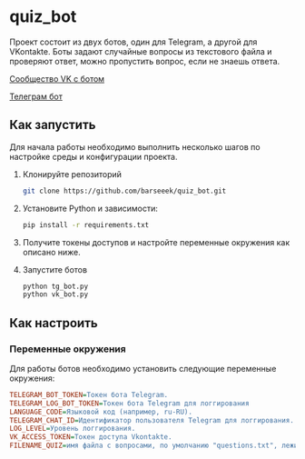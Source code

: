 # quiz_bot

Проект состоит из двух ботов, один для Telegram, а другой для VKontakte.
Боты задают случайные вопросы из текстового файла и проверяют ответ, можно пропустить вопрос, если не знаешь ответа.

[Сообщество VK с ботом ](https://vk.com/sh1t_post1ng)

[Телеграм бот](https://t.me/quiz_less0n_bot)

## Как запустить
Для начала работы необходимо выполнить несколько шагов по настройке среды и конфигурации проекта.

1. Клонируйте репозиторий

    ```bash
    git clone https://github.com/barseeek/quiz_bot.git
    ```
2. Установите Python и зависимости:
   
    ```bash   
    pip install -r requirements.txt
    ```
3. Получите токены доступов и настройте переменные окружения как описано ниже.
4. Запустите ботов
    ```bash   
    python tg_bot.py
    python vk_bot.py
    ```   

## Как настроить

### Переменные окружения
Для работы ботов необходимо установить следующие переменные окружения:

```ini
TELEGRAM_BOT_TOKEN=Токен бота Telegram.
TELEGRAM_LOG_BOT_TOKEN=Токен бота Telegram для логгирования
LANGUAGE_CODE=Языковой код (например, ru-RU).
TELEGRAM_CHAT_ID=Идентификатор пользователя Telegram для логгирования.
LOG_LEVEL=Уровень логгирования.
VK_ACCESS_TOKEN=Токен доступа Vkontakte.
FILENAME_QUIZ=имя файла с вопросами, по умолчанию "questions.txt", лежит в корневой папке проекта
```
